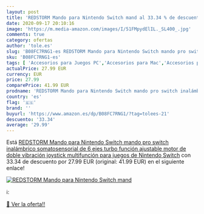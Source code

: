 ```yaml
---
layout: post
title: 'REDSTORM Mando para Nintendo Switch mand al 33.34 % de descuento'
date: 2020-09-17 20:10:16
image: 'https://m.media-amazon.com/images/I/51FMpydElIL._SL400_.jpg'
comments: true
category: ofertas
author: 'tole.es'
slug: 'B08FC7RNG1-es REDSTORM Mando para Nintendo Switch mando pro switch...'
sku: 'B08FC7RNG1-es'
tags: [ 'Accesorios para Juegos PC','Accesorios para Mac','Accesorios para PlayStation 4','Auriculares gaming con micrófono para PlayStation 4','Auriculares gaming para PC','Electrónica','Hardware y juegos para Nintendo Switch','Hardware y juegos para PlayStation 4','Juegos para Nintendo Switch','Juegos y Accesorios para Mac','Juegos y Accesorios para PC','Teclados para gamers para PC','Videojuegos','nintendo', ]
actualPrice: 27.99 EUR
currency: EUR
price: 27.99
comparePrice: 41.99 EUR
prodname: 'REDSTORM Mando para Nintendo Switch mando pro switch inalámbrico  somatosensorial de 6 ejes  turbo función ajustable  motor de doble vibración  joystick multifunción para juegos de Nintendo Switch'
country: 'es'
flag: '🇪🇸'
brand: ''
buyurl: 'https://www.amazon.es/dp/B08FC7RNG1/?tag=tolees-21'
descuento: '33.34'
average: '29.99'
---
```


Está [REDSTORM Mando para Nintendo Switch mando pro switch inalámbrico  somatosensorial de 6 ejes  turbo función ajustable  motor de doble vibración  joystick multifunción para juegos de Nintendo Switch](https://www.amazon.es/dp/B08FC7RNG1/?tag=tolees-21) con 33.34 de descuento por 27.99 EUR (original: 41.99 EUR) en el siguiente enlace!

[![REDSTORM Mando para Nintendo Switch mand](https://m.media-amazon.com/images/I/51FMpydElIL._SL400_.jpg)](https://www.amazon.es/dp/B08FC7RNG1/?tag=tolees-21)

ℹ️:


[🛒 Ver la oferta!!](https://www.amazon.es/dp/B08FC7RNG1/?tag=tolees-21)
